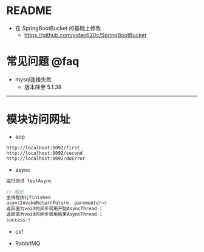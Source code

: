 # README

- 在 SpringBootBucket 的基础上修改
    - https://github.com/yidao620c/SpringBootBucket
    
# 常见问题 @faq

- mysql连接失败
    - 版本降至 5.1.38

---

# 模块访问网址

- aop

```
http://localhost:8092/first
http://localhost:8092/second
http://localhost:8092/doError
```

- async

```jsx
运行测试 testAsync

// 输出
主线程执行finished
asyncInvokeReturnFuture, parementer=5
返回值为void的异步调用开始AsyncThread-1
返回值为void的异步调用结束AsyncThread-1
success:5
```

- cxf

- RabbitMQ

